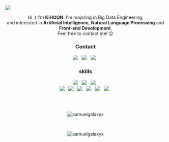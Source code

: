 
<p align="center">
  
  <img src="http://birzont.github.io/Birzont/Background.jpeg"></br>
</p>








<p align="center">
  Hi :) I'm <b>KiHOON</b>. I'm majoring in Big Data Engineering, <br/>
  and interested in <b>Artificial Intelligence</b>, <b>Natural Language Processing</b> and <b>Front-end Development</b>. <br/>
  Feel free to contact me! 😉
</p>




<h3 align="center"><b>Contact</b></h3>
<p align="center">
<a href="mailto:samuelthegalaxys@gmail.com"><img src="https://img.shields.io/badge/Gmail-EA4335?style=flat-square&logo=Gmail&logoColor=white"/></a> &nbsp
<a href="https://www.linkedin.com/in/OOOOO/"><img src="https://img.shields.io/badge/LinkedIn-0A66C2?style=flat-square&logo=LinkedIn&logoColor=white"/></a> &nbsp
<a href="https://www.instagram.com/nasa_jwstwebb/"><img src="https://img.shields.io/badge/instagram-E4405F?style=flat-square&logo=instagram&logoColor=white"/></a> &nbsp
</p>

<h3 align="center"><b>skills</b></h3>
<p align="center">
  <img src="https://img.shields.io/badge/C++-00599C?style=flat-square&logo=c%2B%2B&logoColor=white"/> &nbsp
  <img src="https://img.shields.io/badge/Java-007396?style=flat-square&logo=Java&logoColor=white"/> &nbsp
   <img src="https://img.shields.io/badge/TensorFlow-FF6F00?style=flat-square&logo=TensorFlow&logoColor=white"/> &nbsp
  <br/>
  <img src="https://img.shields.io/badge/HTML5-E34F26?style=flat-square&logo=HTML5&logoColor=white"/> &nbsp
  <img src="https://img.shields.io/badge/CSS3-1572B6?style=flat-square&logo=CSS3&logoColor=white"/> &nbsp
  <img src="https://img.shields.io/badge/JavaScript-F7DF1E?style=flat-square&logo=JavaScript&logoColor=black"/> &nbsp
  <img src="https://img.shields.io/badge/TypeScript-007acc?style=flat-square&logo=TypeScript&logoColor=white"/> &nbsp
  <img src="https://img.shields.io/badge/Node.js-339933?style=flat-square&logo=Node.js&logoColor=white"/> &nbsp
  <img src="https://img.shields.io/badge/React-61DAFB?style=flat-square&logo=React&logoColor=black"/> &nbsp

</br></br>

<p align="center">
<img align="center" src="https://github-readme-stats.vercel.app/api?username=samuelgalaxys&show_icons=true&theme=dark&locale=en" alt="samuelgalaxys" />
</p>
</br>
<p align="center">
<img align="center" src="http://github-readme-streak-stats.herokuapp.com?user=SamuelGalaxys&theme=dark&locale=ko" alt="samuelgalaxys" />
</p>



</p>
    
<!--

<h3 align="left">이곳에서 더 확인해보세요! :</h3>
<p align="left">
<a href="https://twitter.com/sam" target="blank"><img align="center" src="https://raw.githubusercontent.com/rahuldkjain/github-profile-readme-generator/master/src/images/icons/Social/twitter.svg" alt="sam" height="30" width="40" /></a>
<a href="https://linkedin.com/in/kihoon" target="blank"><img align="center" src="https://raw.githubusercontent.com/rahuldkjain/github-profile-readme-generator/master/src/images/icons/Social/linked-in-alt.svg" alt="kihoon" height="30" width="40" /></a>
<a href="https://stackoverflow.com/users/kihoon" target="blank"><img align="center" src="https://raw.githubusercontent.com/rahuldkjain/github-profile-readme-generator/master/src/images/icons/Social/stack-overflow.svg" alt="kihoon" height="30" width="40" /></a>
<a href="https://kaggle.com/kihoon" target="blank"><img align="center" src="https://raw.githubusercontent.com/rahuldkjain/github-profile-readme-generator/master/src/images/icons/Social/kaggle.svg" alt="kihoon" height="30" width="40" /></a>
<a href="https://fb.com/sam" target="blank"><img align="center" src="https://raw.githubusercontent.com/rahuldkjain/github-profile-readme-generator/master/src/images/icons/Social/facebook.svg" alt="sam" height="30" width="40" /></a>
<a href="https://instagram.com/sam" target="blank"><img align="center" src="https://raw.githubusercontent.com/rahuldkjain/github-profile-readme-generator/master/src/images/icons/Social/instagram.svg" alt="sam" height="30" width="40" /></a>
<a href="https://www.youtube.com/c/기훈김의 프로그래밍" target="blank"><img align="center" src="https://raw.githubusercontent.com/rahuldkjain/github-profile-readme-generator/master/src/images/icons/Social/youtube.svg" alt="기훈김의 프로그래밍" height="30" width="40" /></a>
</p>



-->




 

